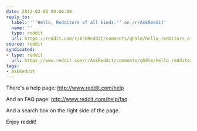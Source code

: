 ```yaml
---
date: 2012-03-05 00:00:00
reply_to:
  label: '''Hello, Redditors of all kinds.'' on /r/AskReddit'
  name: ''
  type: reddit
  url: https://reddit.com/r/AskReddit/comments/qh9lm/hello_redditors_of_all_kinds/
source: reddit
syndicated:
- type: reddit
  url: https://www.reddit.com/r/AskReddit/comments/qh9lm/hello_redditors_of_all_kinds/c3xlc98/
tags:
- AskReddit
---
```


There's a help page: http://www.reddit.com/help 

And an FAQ page: http://www.reddit.com/help/faq

And a search box on the right side of the page.

Enjoy reddit!